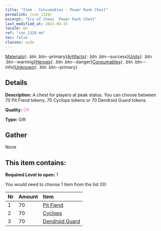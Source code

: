 ```yaml
---
title: "Item - Consumables - Power Rank Chest"
permalink: /con_1329/
excerpt: "Era of Chaos  Power Rank Chest"
last_modified_at: 2021-04-15
locale: en
ref: "con_1329.md"
toc: false
classes: wide
---
```

 [Materials](/Items/){: .btn .btn--primary}[Artifacts](/Items/Artifacts/){: .btn .btn--success}[Units](/Items/Units/){: .btn .btn--warning}[Heroes](/Items/Heroes/){: .btn .btn--danger}[Consumables](/Items/Consumables/){: .btn .btn--info}[Unknown](/Items/Unknown/){: .btn .btn--primary}

## Details
 **Description:** A chest for players at peak status. You can choose between 70 Pit Fiend tokens, 70 Cyclops tokens or 70 Dendroid Guard tokens.

 **Quality:** <span style="color: #DA70D6">OK</span>

 **Type:** Gift

## Gather

  None

## This item contains:

 **Required Level to open:** 1

 You would need to choose 1 item from the list (0):

  | Nr | Amount |     Item    |
  |:---|:-------|:------------|
  | 1 | 70 | [Pit Fiend](/Items/unt_230/) |  | 
  | 2 | 70 | [Cyclops](/Items/unt_222/) |  | 
  | 3 | 70 | [Dendroid Guard](/Items/unt_203/) |  | 
